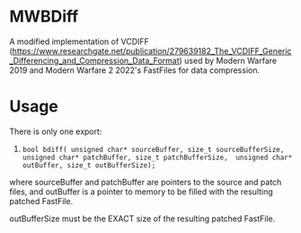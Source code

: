 # MWBDiff
A modified implementation of VCDIFF (https://www.researchgate.net/publication/279639182_The_VCDIFF_Generic_Differencing_and_Compression_Data_Format) used by Modern Warfare 2019 and Modern Warfare 2 2022's FastFiles for data compression.

# Usage
There is only one export:

1. `bool bdiff(
    unsigned char* sourceBuffer, size_t sourceBufferSize, 
    unsigned char* patchBuffer, size_t patchBufferSize, 
    unsigned char* outBuffer, size_t outBufferSize);`
    
where sourceBuffer and patchBuffer are pointers to the source and patch files, and outBuffer is a pointer to memory to be filled with the resulting patched FastFile.

outBufferSize must be the EXACT size of the resulting patched FastFile.
